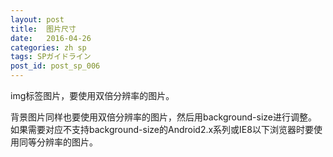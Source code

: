 ```yaml
---
layout: post
title:  图片尺寸
date:   2016-04-26
categories: zh sp
tags: SPガイドライン
post_id: post_sp_006
---
```

img标签图片，要使用双倍分辨率的图片。

背景图片同样也要使用双倍分辨率的图片，然后用background-size进行调整。
如果需要对应不支持background-size的Android2.x系列或IE8以下浏览器时要使用同等分辨率的图片。
